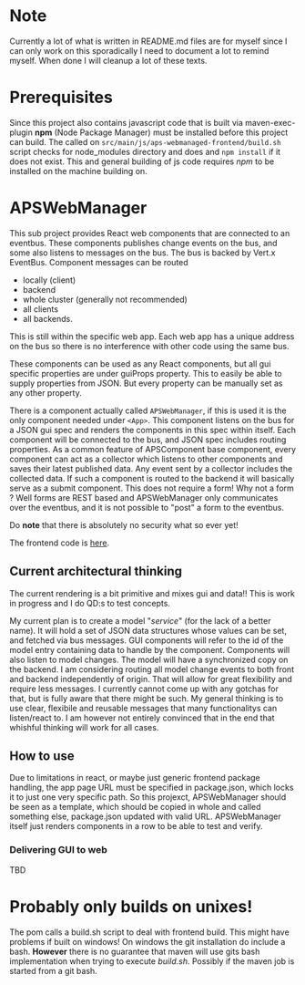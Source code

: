 # Note

Currently a lot of what is written in README.md files are for myself since I can only work on this sporadically I need to document a lot to remind myself. When done I will cleanup a lot of these texts.

# Prerequisites

Since this project also contains javascript code that is built via maven-exec-plugin __npm__
(Node Package Manager) must be installed before this project can build. The called on
`src/main/js/aps-webmanaged-frontend/build.sh` script checks for node_modules directory and
does and `npm install` if it does not exist. This and general building of js code requires
_npm_ to be installed on the machine building on.

# APSWebManager

This sub project provides React web components that are connected to an eventbus. These components publishes change events on the bus, and some also listens to messages on the bus. The bus is backed by Vert.x EventBus. Component messages can be routed

- locally (client)
- backend
- whole cluster (generally not recommended)
- all clients
- all backends.

This is still within the specific web app. Each web app has a unique address on the bus so there is no interference with other code using the same bus.

These components can be used as any React components, but all gui specific properties are under guiProps property. This to easily be able to supply properties from JSON. But every property can be manually set as any other property.

There is a component actually called `APSWebManager`, if this is used it is the only component needed under `<App>`. This component listens on the bus for a JSON gui spec and renders the components in this spec within itself. Each component will be connected to the bus, and JSON spec includes routing properties. As a common feature of APSComponent base component, every component can act as a collector which listens to other components and saves their latest published data. Any event sent by a collector includes the collected data. If such a component is routed to the backend it will basically serve as a submit component. This does not require a form! Why not a form ? Well forms are REST based and APSWebManager only communicates over the eventbus, and it is not possible to "post" a form to the eventbus.

Do **note** that there is absolutely no security what so ever yet!

The frontend code is [here](src/main/js/aps-webmanager-frontend).

## Current architectural thinking

The current rendering is a bit primitive and mixes gui and data!! This is work in progress and I do QD:s to test concepts.

My current plan is to create a model "_service_" (for the lack of a better name). It will hold a set of JSON data structures whose values can be set, and fetched via bus messages. GUI components will refer to the id of the model entry containing data to handle by the component. Components will also listen to model changes. The model will have a synchronized copy on the backend. I am considering routing all model change events to both front and backend independently of origin. That will allow for great flexibility and require less messages. I currently cannot come up with any gotchas for that, but is fully aware that there might be such. My general thinking is to use clear, flexibile and reusable messages that many functionalitys can listen/react to. I am however not entirely convinced that in the end that whishful thinking will work for all cases.

## How to use

Due to limitations in react, or maybe just generic frontend package handling, the app page URL must be specified in package.json, which locks it to just one very specific path. So this projexct, APSWebManager should be seen as a template, which should be copied in whole and called something else, package.json updated with valid URL. APSWebManager itself just renders components in a row to be able to test and verify.

### Delivering GUI to web

TBD

# Probably only builds on unixes!

The pom calls a build.sh script to deal with frontend build. This might have problems if built on windows! On windows the git installation do include a bash. __However__ there is no guarantee that maven will use gits bash implementation when trying to execute _build.sh_. Possibly if the maven job is started from a git bash.
